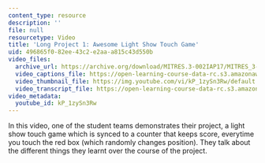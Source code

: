 ```yaml
---
content_type: resource
description: ''
file: null
resourcetype: Video
title: 'Long Project 1: Awesome Light Show Touch Game'
uid: 496865f0-82ee-43c2-e2aa-a815c43d550b
video_files:
  archive_url: https://archive.org/download/MITRES.3-002IAP17/MITRES_3-002IAP17_Long_Project_1_300k.mp4
  video_captions_file: https://open-learning-course-data-rc.s3.amazonaws.com/res-3-002-collaborative-design-and-creative-expression-with-arduino-microcontrollers-january-iap-2017/5a8c9ec7d121584988de6b05afd15a64_kP_1zySn3Rw.vtt
  video_thumbnail_file: https://img.youtube.com/vi/kP_1zySn3Rw/default.jpg
  video_transcript_file: https://open-learning-course-data-rc.s3.amazonaws.com/res-3-002-collaborative-design-and-creative-expression-with-arduino-microcontrollers-january-iap-2017/80ee10cfa008dba1b4b0075c5ec12d6f_kP_1zySn3Rw.pdf
video_metadata:
  youtube_id: kP_1zySn3Rw
---
```


In this video, one of the student teams demonstrates their project, a light show touch game which is synced to a counter that keeps score, everytime you touch the red box (which randomly changes position). They talk about the different things they learnt over the course of the project.